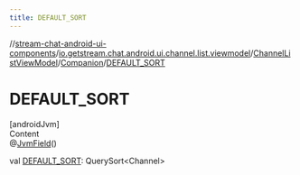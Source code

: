 ```yaml
---
title: DEFAULT_SORT
---
```

//[stream-chat-android-ui-components](../../../../index.md)/[io.getstream.chat.android.ui.channel.list.viewmodel](../../index.md)/[ChannelListViewModel](../index.md)/[Companion](index.md)/[DEFAULT_SORT](DEFAULT_SORT.md)



# DEFAULT_SORT  
[androidJvm]  
Content  
@[JvmField](https://kotlinlang.org/api/latest/jvm/stdlib/kotlin.jvm/-jvm-field/index.html)()  
  
val [DEFAULT_SORT](DEFAULT_SORT.md): QuerySort&lt;Channel&gt;  



